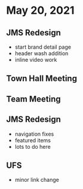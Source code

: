 # May 20, 2021

## JMS Redesign
- start brand detail page
- header wash addition
- inline video work

## Town Hall Meeting

## Team Meeting

## JMS Redesign
- navigation fixes
- featured items
- lots to do here

## UFS 
- minor link change